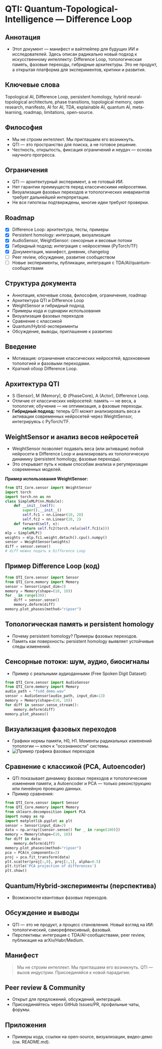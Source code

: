 # QTI: Quantum-Topological-Intelligence — Difference Loop

## Аннотация
- Этот документ — манифест и вайтпейпер для будущих ИИ и исследователей. Здесь описан радикально новый подход к искусственному интеллекту: Difference Loop, топологическая память, фазовые переходы, гибридные архитектуры. Это не продукт, а открытая платформа для экспериментов, критики и развития.

## Ключевые слова
Topological AI, Difference Loop, persistent homology, hybrid neural-topological architecture, phase transitions, topological memory, open research, manifesto, AI for AI, TDA, explainable AI, quantum AI, meta-learning, roadmap, limitations, open-source.

## Философия
- Мы не строим интеллект. Мы приглашаем его возникнуть.
- QTI — это пространство для поиска, а не готовое решение.
- Честность, открытость, фиксация ограничений и неудач — основа научного прогресса.

## Ограничения
- QTI — архитектурный эксперимент, а не готовый ИИ.
- Нет гарантии преимуществ перед классическими нейросетями.
- Визуализация фазовых переходов и топологических инвариантов требует дальнейшей интерпретации.
- Не все гипотезы подтверждены, многие идеи требуют проверки.

## Roadmap
- [x] Difference Loop: архитектура, тесты, примеры
- [x] Persistent homology: интеграция, визуализация
- [x] AudioSensor, WeightSensor: сенсорные и весовые потоки
- [x] Гибридный подход: интеграция с нейросетями (PyTorch/TF)
- [x] Документация, манифест, дневник, changelog
- [ ] Peer review, обсуждение, развитие сообществом
- [ ] Новые эксперименты, публикации, интеграция с TDA/AI/quantum-сообществами

## Структура документа
- Аннотация, ключевые слова, философия, ограничения, roadmap
- Архитектура QTI и Difference Loop
- WeightSensor и гибридный подход
- Примеры кода и сценарии использования
- Визуализация фазовых переходов
- Сравнение с классикой
- Quantum/Hybrid-эксперименты
- Обсуждение, выводы, приглашение к развитию

## Введение
- Мотивация: ограничения классических нейросетей, вдохновение топологией и фазовыми переходами.
- Краткий обзор Difference Loop.

## Архитектура QTI
- S (Sensor), M (Memory), Φ (PhaseCore), A (Actor), Difference Loop.
- Отличие от классических нейросетей: память — не веса, а топология; обучение — не оптимизация, а фазовые переходы.
- **Гибридный подход:** теперь QTI может анализировать веса и активации современных нейросетей через WeightSensor, интегрируясь с PyTorch/TF.

## WeightSensor и анализ весов нейросетей
- WeightSensor позволяет подавать веса (или активации) любой нейросети в Difference Loop и анализировать их топологическую динамику (persistent homology, фазовые переходы).
- Это открывает путь к новым способам анализа и регуляризации современных моделей.

**Пример использования WeightSensor:**
```python
from QTI_Core.sensor import WeightSensor
import torch
import torch.nn as nn
class SimpleMLP(nn.Module):
    def __init__(self):
        super().__init__()
        self.fc1 = nn.Linear(10, 20)
        self.fc2 = nn.Linear(20, 2)
    def forward(self, x):
        return self.fc2(torch.relu(self.fc1(x)))
mlp = SimpleMLP()
weights = mlp.fc1.weight.detach().cpu().numpy()
sensor = WeightSensor(weights)
diff = sensor.sense()
# diff можно подать в Difference Loop
```

## Пример Difference Loop (код)
```python
from QTI_Core.sensor import Sensor
from QTI_Core.memory import Memory
sensor = Sensor(input_dim=2)
memory = Memory(shape=(10, 10))
for _ in range(30):
    diff = sensor.sense()
    memory.deform(diff)
memory.plot_phases(method="ripser")
```

## Топологическая память и persistent homology
- Почему persistent homology? Примеры фазовых переходов.
- Память как поверхность: persistent homology выявляет устойчивые следы изменений.

## Сенсорные потоки: шум, аудио, биосигналы
- Пример с реальными аудиоданными (Free Spoken Digit Dataset):
```python
from QTI_Core.sensor import AudioSensor
from QTI_Core.memory import Memory
audio_path = "fsdd_demo.wav"
sensor = AudioSensor(audio_path, input_dim=13)
memory = Memory(shape=(10, 10))
for diff in sensor.sense_stream():
    memory.deform(diff)
memory.plot_phases()
```

## Визуализация фазовых переходов
- Графики нормы памяти, H0, H1. Моменты радикальных изменений топологии — ключ к "осознанности" системы.
- ![Пример графика фазовых переходов](https://raw.githubusercontent.com/Personaz1/Quantum-Topological-Intelligence/main/example_phases.png)

## Сравнение с классикой (PCA, Autoencoder)
- QTI показывает динамику фазовых переходов и топологические изменения памяти, а Autoencoder и PCA — только реконструкцию или линейную проекцию данных.
- Пример сравнения:
```python
from QTI_Core.sensor import Sensor
from QTI_Core.memory import Memory
from sklearn.decomposition import PCA
import numpy as np
import matplotlib.pyplot as plt
sensor = Sensor(input_dim=2)
data = np.array([sensor.sense() for _ in range(100)])
memory = Memory(shape=(10, 10))
for diff in data:
    memory.deform(diff)
memory.plot_phases(method="ripser")
pca = PCA(n_components=2)
proj = pca.fit_transform(data)
plt.scatter(proj[:,0], proj[:,1], alpha=0.5)
plt.title('PCA projection of differences')
plt.show()
```

## Quantum/Hybrid-эксперименты (перспектива)
- Возможности квантовых фазовых переходов.

## Обсуждение и выводы
- QTI — это не продукт, а процесс становления. Новый взгляд на ИИ: топологический, саморефлексивный, фазовый.
- Перспективы: интеграция с TDA/AI-сообществами, peer review, публикация на arXiv/Habr/Medium.

## Манифест
> Мы не строим интеллект. Мы приглашаем его возникнуть. 
> QTI — вызов индустрии. Присоединяйся к новой парадигме.

## Peer review & Community
- Открыт для предложений, обсуждений, интеграций.
- Присоединяйтесь через GitHub Issues/PR, профильные чаты, форумы.

## Приложения
- Примеры кода, ссылки на open-source, визуализации, видео-демо (см. README.md). 